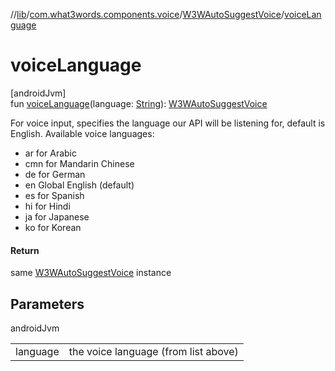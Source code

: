 //[lib](../../../index.md)/[com.what3words.components.voice](../index.md)/[W3WAutoSuggestVoice](index.md)/[voiceLanguage](voice-language.md)

# voiceLanguage

[androidJvm]\
fun [voiceLanguage](voice-language.md)(language: [String](https://kotlinlang.org/api/latest/jvm/stdlib/kotlin/-string/index.html)): [W3WAutoSuggestVoice](index.md)

For voice input, specifies the language our API will be listening for, default is English. Available voice languages:

<ul><li>ar for Arabic</li><li>cmn for Mandarin Chinese</li><li>de for German</li><li>en Global English (default)</li><li>es for Spanish</li><li>hi for Hindi</li><li>ja for Japanese</li><li>ko for Korean</li></ul>

#### Return

same [W3WAutoSuggestVoice](index.md) instance

## Parameters

androidJvm

| | |
|---|---|
| language | the voice language (from list above) |

